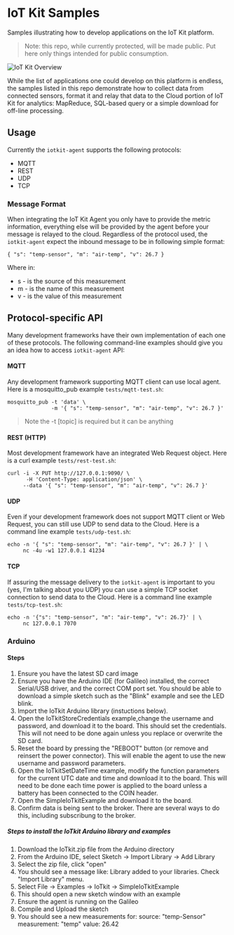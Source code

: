 # IoT Kit Samples

Samples illustrating how to develop applications on the IoT Kit platform. 

> Note: this repo, while currently protected, will be made public. Put here only things intended for public consumption. 

![IoT Kit Overview](https://dl.dropboxusercontent.com/u/202873466/IotKit/iotkit-sample-splash.png)

While the list of applications one could develop on this platform is endless, the samples listed in this repo demonstrate how to collect data from connected sensors, format it and relay that data to the Cloud portion of IoT Kit for analytics: MapReduce, SQL-based query or a simple download for off-line processing.

## Usage

Currently the `iotkit-agent` supports the following protocols: 

* MQTT
* REST 
* UDP
* TCP

### Message Format

When integrating the IoT Kit Agent you only have to provide the metric information, everything else will be provided by the agent before your message is relayed to the cloud. Regardless of the protocol used, the `iotkit-agent` expect the inbound message to be in following simple format:

    { "s": "temp-sensor", "m": "air-temp", "v": 26.7 }

Where in:

* s - is the source of this measurement
* m - is the name of this measurement
* v - is the value of this measurement

## Protocol-specific API

Many development frameworks have their own implementation of each one of these protocols. The following command-line examples should give you an idea how to access `iotkit-agent` API:

#### MQTT

Any development framework supporting MQTT client can use local agent. Here is a mosquitto_pub example `tests/mqtt-test.sh`:

    mosquitto_pub -t 'data' \
                  -m '{ "s": "temp-sensor", "m": "air-temp", "v": 26.7 }'
                  
> Note the -t [topic] is required but it can be anything

#### REST (HTTP)

Most development framework have an integrated Web Request object. Here is a curl example `tests/rest-test.sh`:

    curl -i -X PUT http://127.0.0.1:9090/ \
    	  -H 'Content-Type: application/json' \
         --data '{ "s": "temp-sensor", "m": "air-temp", "v": 26.7 }' 
         
#### UDP

Even if your development framework does not support MQTT client or Web Request, you can still use UDP to send data to the Cloud. Here is a command line example `tests/udp-test.sh`:

    echo -n '{ "s": "temp-sensor", "m": "air-temp", "v": 26.7 }' | \
         nc -4u -w1 127.0.0.1 41234
         
#### TCP

If assuring the message delivery to the `iotkit-agent` is important to you (yes, I'm talking about you UDP) you can use a simple TCP socket connection to send data to the Cloud. Here is a command line example `tests/tcp-test.sh`:

    echo -n '{"s": "temp-sensor", "m": "air-temp", "v": 26.7}' | \
         nc 127.0.0.1 7070
        
### Arduino

####  Steps
1. Ensure you have the latest SD card image
2. Ensure you have the Arduino IDE (for Galileo) installed, the correct Serial/USB driver, and the correct COM port set. You should be able to download a simple sketch such as the "Blink" example and see the LED blink.
3. Import the IoTkit Arduino library (instuctions below).
4. Open the IoTkitStoreCredentials example,change the username and password, and download it to the board. This should set the credentials. This will not need to be done again unless you replace or overwrite the SD card.
5. Reset the board by pressing the "REBOOT" button (or remove and reinsert the power connector). This will enable the agent to use the new username and password parameters.
5. Open the IoTkitSetDateTime example, modify the function parameters for the current UTC date and time and download it to the board. This will need to be done each time power is applied to the board unless a battery has been connected to the COIN header.
6. Open the SimpleIoTkitExample and download it to the board.
7. Confirm data is being sent to the broker. There are several ways to do this, including subscribung to the broker.

##### Steps to install the IoTkit Arduino library and examples

1. Download the IoTkit.zip file from the Arduino directory
2. From the Arduino IDE, select Sketch -> Import Library -> Add Library
3. Select the zip file, click "open"
4. You should see a message like: Library added to your libraries. Check "Import Library" menu.
4. Select File -> Examples -> IoTkit -> SimpleIoTkitExample
5. This should open a new sketch window with an example
6. Ensure the agent is running on the Galileo
7. Compile and Upload the sketch
8. You should see a new measurements for: source: "temp-Sensor" measurement: "temp" value: 26.42

